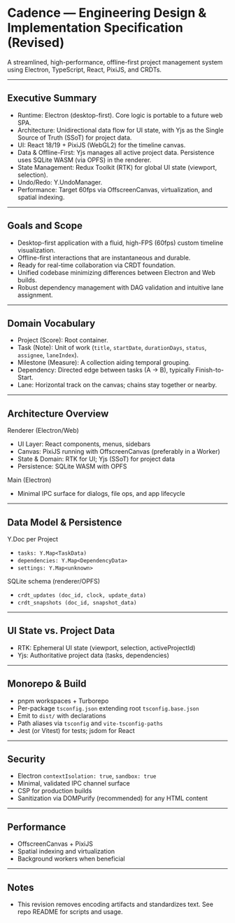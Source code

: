 # Cadence — Engineering Design & Implementation Specification (Revised)

A streamlined, high-performance, offline-first project management system using Electron, TypeScript, React, PixiJS, and CRDTs.

---

## Executive Summary

- Runtime: Electron (desktop-first). Core logic is portable to a future web SPA.
- Architecture: Unidirectional data flow for UI state, with Yjs as the Single Source of Truth (SSoT) for project data.
- UI: React 18/19 + PixiJS (WebGL2) for the timeline canvas.
- Data & Offline-First: Yjs manages all active project data. Persistence uses SQLite WASM (via OPFS) in the renderer.
- State Management: Redux Toolkit (RTK) for global UI state (viewport, selection).
- Undo/Redo: Y.UndoManager.
- Performance: Target 60fps via OffscreenCanvas, virtualization, and spatial indexing.

---

## Goals and Scope

- Desktop-first application with a fluid, high-FPS (60fps) custom timeline visualization.
- Offline-first interactions that are instantaneous and durable.
- Ready for real-time collaboration via CRDT foundation.
- Unified codebase minimizing differences between Electron and Web builds.
- Robust dependency management with DAG validation and intuitive lane assignment.

---

## Domain Vocabulary

- Project (Score): Root container.
- Task (Note): Unit of work (`title`, `startDate`, `durationDays`, `status`, `assignee`, `laneIndex`).
- Milestone (Measure): A collection aiding temporal grouping.
- Dependency: Directed edge between tasks (A → B), typically Finish-to-Start.
- Lane: Horizontal track on the canvas; chains stay together or nearby.

---

## Architecture Overview

Renderer (Electron/Web)

- UI Layer: React components, menus, sidebars
- Canvas: PixiJS running with OffscreenCanvas (preferably in a Worker)
- State & Domain: RTK for UI; Yjs (SSoT) for project data
- Persistence: SQLite WASM with OPFS

Main (Electron)

- Minimal IPC surface for dialogs, file ops, and app lifecycle

---

## Data Model & Persistence

Y.Doc per Project

- `tasks: Y.Map<TaskData)`
- `dependencies: Y.Map<DependencyData>`
- `settings: Y.Map<unknown>`

SQLite schema (renderer/OPFS)

- `crdt_updates (doc_id, clock, update_data)`
- `crdt_snapshots (doc_id, snapshot_data)`

---

## UI State vs. Project Data

- RTK: Ephemeral UI state (viewport, selection, activeProjectId)
- Yjs: Authoritative project data (tasks, dependencies)

---

## Monorepo & Build

- pnpm workspaces + Turborepo
- Per-package `tsconfig.json` extending root `tsconfig.base.json`
- Emit to `dist/` with declarations
- Path aliases via `tsconfig` and `vite-tsconfig-paths`
- Jest (or Vitest) for tests; jsdom for React

---

## Security

- Electron `contextIsolation: true`, `sandbox: true`
- Minimal, validated IPC channel surface
- CSP for production builds
- Sanitization via DOMPurify (recommended) for any HTML content

---

## Performance

- OffscreenCanvas + PixiJS
- Spatial indexing and virtualization
- Background workers when beneficial

---

## Notes

- This revision removes encoding artifacts and standardizes text. See repo README for scripts and usage.
